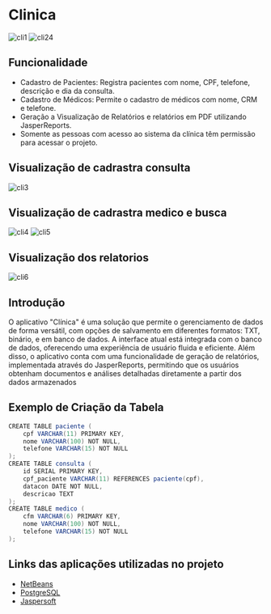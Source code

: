 # Clinica
![cli1](https://github.com/user-attachments/assets/455f6dda-1f6a-448a-adca-c123b9258ebc)
![cli24](https://github.com/user-attachments/assets/e655cd43-3bb9-4bbc-bbf3-5b8712e1c55a)

## Funcionalidade 

- Cadastro de Pacientes: Registra pacientes com nome, CPF, telefone, descrição e dia da consulta.
- Cadastro de Médicos: Permite o cadastro de médicos com nome, CRM e telefone.
- Geração a Visualização de Relatórios e relatórios em PDF utilizando JasperReports.
- Somente as pessoas com acesso ao sistema da clínica têm permissão para acessar o projeto.
## Visualização de cadrastra consulta

![cli3](https://github.com/user-attachments/assets/e4a9edf0-40c1-451f-9a7e-04d490f383fa)

##  Visualização de cadrastra medico e busca

![cli4](https://github.com/user-attachments/assets/e1585c30-d7de-49e7-8ef2-0a7ebd63947b)
![cli5](https://github.com/user-attachments/assets/169f3d9d-7bdd-4298-a766-fc4aca076f18)

## Visualização dos relatorios 

![cli6](https://github.com/user-attachments/assets/33e5aea7-4488-44cc-9620-f819210d75df)

## Introdução 

O aplicativo "Clínica" é uma solução que permite o gerenciamento de dados de forma versátil, com opções de salvamento em diferentes formatos: TXT, binário, e em banco de dados. A interface atual está integrada com o banco de dados, oferecendo uma experiência de usuário fluida e eficiente. Além disso, o aplicativo conta com uma funcionalidade de geração de relatórios, implementada através do JasperReports, permitindo que os usuários obtenham documentos e análises detalhadas diretamente a partir dos dados armazenados

## Exemplo de Criação da Tabela

```java
CREATE TABLE paciente (
    cpf VARCHAR(11) PRIMARY KEY,
    nome VARCHAR(100) NOT NULL,
    telefone VARCHAR(15) NOT NULL
);
CREATE TABLE consulta (
    id SERIAL PRIMARY KEY,
    cpf_paciente VARCHAR(11) REFERENCES paciente(cpf),
    datacon DATE NOT NULL,
    descricao TEXT
);
CREATE TABLE medico (
    cfm VARCHAR(6) PRIMARY KEY,
    nome VARCHAR(100) NOT NULL,
    telefone VARCHAR(15) NOT NULL
);
```
## Links das aplicações utilizadas no projeto
- [NetBeans](https://netbeans.apache.org/front/main/download/index.html)
- [PostgreSQL](https://www.postgresql.org/download/)
- [Jaspersoft ](https://www.jaspersoft.com/products/jaspersoft-community)




